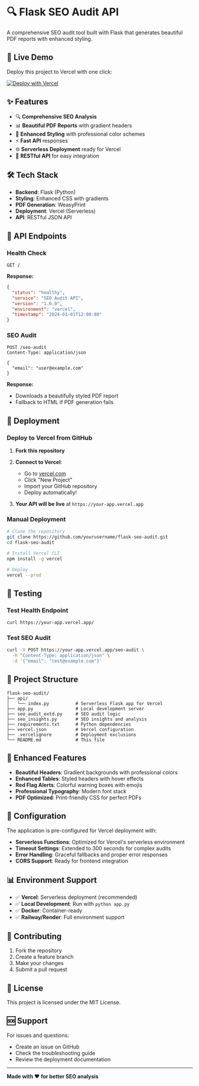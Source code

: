 # 🔍 Flask SEO Audit API

A comprehensive SEO audit tool built with Flask that generates beautiful PDF reports with enhanced styling.

## 🚀 Live Demo

Deploy this project to Vercel with one click:

[![Deploy with Vercel](https://vercel.com/button)](https://vercel.com/new/clone?repository-url=https://github.com/yourusername/flask-seo-audit)

## ✨ Features

- 🔍 **Comprehensive SEO Analysis**
- 📊 **Beautiful PDF Reports** with gradient headers
- 🎨 **Enhanced Styling** with professional color schemes
- ⚡ **Fast API** responses
- 🌐 **Serverless Deployment** ready for Vercel
- 📱 **RESTful API** for easy integration

## 🛠️ Tech Stack

- **Backend**: Flask (Python)
- **Styling**: Enhanced CSS with gradients
- **PDF Generation**: WeasyPrint
- **Deployment**: Vercel (Serverless)
- **API**: RESTful JSON API

## 📡 API Endpoints

### Health Check
```http
GET /
```

**Response:**
```json
{
  "status": "healthy",
  "service": "SEO Audit API",
  "version": "1.0.0",
  "environment": "vercel",
  "timestamp": "2024-01-01T12:00:00"
}
```

### SEO Audit
```http
POST /seo-audit
Content-Type: application/json

{
  "email": "user@example.com"
}
```

**Response:** 
- Downloads a beautifully styled PDF report
- Fallback to HTML if PDF generation fails

## 🚀 Deployment

### Deploy to Vercel from GitHub

1. **Fork this repository**
2. **Connect to Vercel**:
   - Go to [vercel.com](https://vercel.com)
   - Click "New Project"
   - Import your GitHub repository
   - Deploy automatically!

3. **Your API will be live** at `https://your-app.vercel.app`

### Manual Deployment

```bash
# Clone the repository
git clone https://github.com/yourusername/flask-seo-audit.git
cd flask-seo-audit

# Install Vercel CLI
npm install -g vercel

# Deploy
vercel --prod
```

## 🧪 Testing

### Test Health Endpoint
```bash
curl https://your-app.vercel.app/
```

### Test SEO Audit
```bash
curl -X POST https://your-app.vercel.app/seo-audit \
  -H "Content-Type: application/json" \
  -d '{"email": "test@example.com"}'
```

## 📁 Project Structure

```
flask-seo-audit/
├── api/
│   └── index.py          # Serverless Flask app for Vercel
├── app.py                # Local development server
├── seo_audit_extd.py     # SEO audit logic
├── seo_insights.py       # SEO insights and analysis
├── requirements.txt      # Python dependencies
├── vercel.json           # Vercel configuration
├── .vercelignore         # Deployment exclusions
└── README.md             # This file
```

## 🎨 Enhanced Features

- **Beautiful Headers**: Gradient backgrounds with professional colors
- **Enhanced Tables**: Styled headers with hover effects
- **Red Flag Alerts**: Colorful warning boxes with emojis
- **Professional Typography**: Modern font stack
- **PDF Optimized**: Print-friendly CSS for perfect PDFs

## 🔧 Configuration

The application is pre-configured for Vercel deployment with:

- **Serverless Functions**: Optimized for Vercel's serverless environment
- **Timeout Settings**: Extended to 300 seconds for complex audits
- **Error Handling**: Graceful fallbacks and proper error responses
- **CORS Support**: Ready for frontend integration

## 📊 Environment Support

- ✅ **Vercel**: Serverless deployment (recommended)
- ✅ **Local Development**: Run with `python app.py`
- ✅ **Docker**: Container-ready
- ✅ **Railway/Render**: Full environment support

## 🤝 Contributing

1. Fork the repository
2. Create a feature branch
3. Make your changes
4. Submit a pull request

## 📄 License

This project is licensed under the MIT License.

## 🆘 Support

For issues and questions:
- Create an issue on GitHub
- Check the troubleshooting guide
- Review the deployment documentation

---

**Made with ❤️ for better SEO analysis**